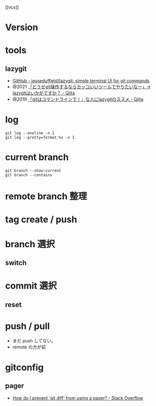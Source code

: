 [[vcs]]

# Version

# tools
## lazygit
- [GitHub - jesseduffield/lazygit: simple terminal UI for git commands](https://github.com/jesseduffield/lazygit)
- @2021 [「どうせgit操作するならカッコいいツールでやりたいなー」→ lazygitはいかがですか？ - Qiita](https://qiita.com/snyt45/items/32b1006490ae4da86766)
- @2019 [「gitはコマンドラインで！」な人にlazygitのススメ - Qiita](https://qiita.com/u_d/items/5db25a7c357ea6c708b1)

# log
```
git log --oneline -n 1
git log --pretty=format:%s -n 1
```

# current branch
```
git branch --show-current
git branch --contains
```

# remote branch 整理

# tag create / push

# branch 選択
## switch

# commit 選択
## reset

# push / pull
- まだ push してない。
- remote の方が前

# gitconfig
## pager
- [How do I prevent 'git diff' from using a pager? - Stack Overflow](https://stackoverflow.com/questions/2183900/how-do-i-prevent-git-diff-from-using-a-pager)
